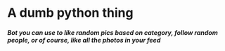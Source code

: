 # A dumb python thing 
##### Bot you can use to like random pics based on category, follow random people, or of course, like all the photos in your feed
